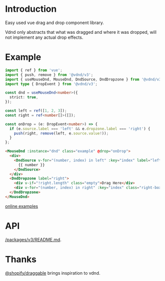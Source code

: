 # Introduction

Easy used vue drag and drop component library.

Vdnd only abstracts that what was dragged and where it was dropped, will not implement any actual drop effects.

# Example

```typescript
import { ref } from 'vue';
import { push, remove } from '@vdnd/v3';
import { useMouseDnd, MouseDnd, DndSource, DndDropzone } from '@vdnd/v3';
import type { DropEvent } from '@vdnd/v3';

const dnd = useMouseDnd<number>({
  strict: true,
});

const left = ref([1, 2, 3]);
const right = ref<number[]>([]);

const onDrop = (e: DropEvent<number>) => {
  if (e.source.label === 'left' && e.dropzone.label === 'right') {
    push(right, remove(left, e.source.value!));
  }
};
```

```html
<MouseDnd :instance="dnd" class="example" @drop="onDrop">
  <div>
    <DndSource v-for="(number, index) in left" :key="index" label="left" :value="index">
      {{ number }}
    </DndSource>
  </div>
  <DndDropzone label="right">
    <div v-if="!right.length" class="empty">Drag Here</div>
    <div v-for="(number, index) in right" :key="index" class="right-box">{{ number }}</div>
  </DndDropzone>
</MouseDnd>
```

[online examples](https://zhengbaodi.github.io/vdnd/?lang=en&index=0)

# API

[/packages/v3/README.md](./packages/v3/README.md).

# Thanks

[@shopify/draggable](https://github.com/Shopify/draggable) brings inspiration to vdnd.
